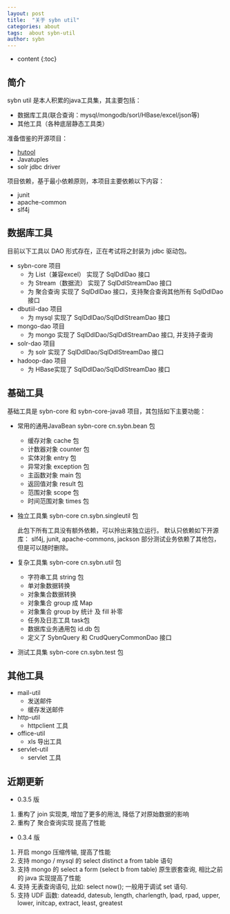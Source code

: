 ```yaml
---
layout: post
title:  "关于 sybn util"
categories: about
tags:  about sybn-util
author: sybn
---
```


* content
{:toc}

## 简介
sybn util 是本人积累的java工具集，其主要包括：
- 数据库工具(联合查询：mysql/mongodb/sorl/HBase/excel/json等)
- 其他工具（各种底层静态工具类）

准备借鉴的开源项目：
- [hutool](https://gitee.com/loolly/hutool)
- Javatuples
- solr jdbc driver

项目依赖，基于最小依赖原则，本项目主要依赖以下内容：
- junit
- apache-common
- slf4j

## 数据库工具

目前以下工具以 DAO 形式存在，正在考试将之封装为 jdbc 驱动包。

- sybn-core 项目
  - 为 List（兼容excel） 实现了 SqlDdlDao 接口
  - 为 Stream（数据流） 实现了 SqlDdlStreamDao 接口
  - 为 聚合查询 实现了 SqlDdlDao 接口，支持聚合查询其他所有 SqlDdlDao 接口
- dbutiil-dao 项目
  - 为 mysql 实现了 SqlDdlDao/SqlDdlStreamDao 接口
- mongo-dao 项目
  - 为 mongo 实现了 SqlDdlDao/SqlDdlStreamDao 接口, 并支持子查询
- solr-dao 项目
  - 为 solr 实现了 SqlDdlDao/SqlDdlStreamDao 接口
- hadoop-dao 项目
  - 为 HBase实现了 SqlDdlDao/SqlDdlStreamDao 接口

## 基础工具
基础工具是 sybn-core 和 sybn-core-java8 项目，其包括如下主要功能：
- 常用的通用JavaBean sybn-core cn.sybn.bean 包
  - 缓存对象 cache 包
  - 计数器对象 counter 包
  - 实体对象 entry 包
  - 异常对象 exception 包
  - 主函数对象 main 包
  - 返回值对象 result 包
  - 范围对象 scope 包
  - 时间范围对象 times 包
- 独立工具集 sybn-core cn.sybn.singleutil 包

  此包下所有工具没有额外依赖，可以拎出来独立运行。
  默认只依赖如下开源库： slf4j, junit, apache-commons, jackson
  部分测试业务依赖了其他包，但是可以随时删除。
  
- 复杂工具集 sybn-core cn.sybn.util 包
  - 字符串工具 string 包
  - 单对象数据转换 
  - 对象集合数据转换
  - 对象集合 group 成 Map
  - 对象集合 group by 统计 及 fill 补零
  - 任务及日志工具 task包
  - 数据库业务通用包 id.db 包
  - 定义了 SybnQuery 和 CrudQueryCommonDao 接口
- 测试工具集 sybn-core cn.sybn.test 包

## 其他工具
- mail-util
  - 发送邮件
  - 缓存发送邮件
- http-util
  - httpclient 工具
- office-util
  - xls 导出工具
- servlet-util
  - servlet 工具
  
## 近期更新

- 0.3.5 版
1. 重构了 join 实现类, 增加了更多的用法, 降低了对原始数据的影响
2. 重构了 聚合查询实现 提高了性能

- 0.3.4 版
1. 开启 mongo 压缩传输, 提高了性能
2. 支持 mongo / mysql 的 select distinct a from table 语句
3. 支持 mongo 的  select a form (select b from table) 原生嵌套查询, 相比之前的 java 实现提高了性能
4. 支持 无表查询语句, 比如: select now(); 一般用于调试 set 语句.
5. 支持 UDF 函数:   dateadd, datesub, length, charlength, lpad, rpad, upper, lower, initcap, extract, least, greatest 
